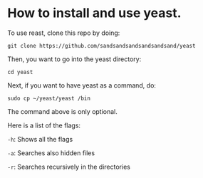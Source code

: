 # How to install and use yeast.

To use reast, clone this repo by doing:

`git clone https://github.com/sandsandsandsandsandsand/yeast`

Then, you want to go into the yeast directory:

`cd yeast`

Next, if you want to have yeast as a command, do:

`sudo cp ~/yeast/yeast /bin`

The command above is only optional.


Here is a list of the flags:

`-h`: Shows all the flags

`-a`: Searches also hidden files

`-r`: Searches recursively in the directories
